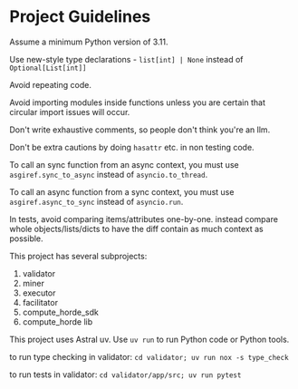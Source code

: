 # Project Guidelines

Assume a minimum Python version of 3.11.

Use new-style type declarations - `list[int] | None` instead of `Optional[List[int]]`

Avoid repeating code.

Avoid importing modules inside functions unless you are certain that circular import issues will occur.

Don't write exhaustive comments, so people don't think you're an llm.

Don't be extra cautions by doing `hasattr` etc. in non testing code.

To call an sync function from an async context, you must use `asgiref.sync_to_async` instead of `asyncio.to_thread`.

To call an async function from a sync context, you must use `asgiref.async_to_sync` instead of `asyncio.run`.

In tests, avoid comparing items/attributes one-by-one. instead compare whole objects/lists/dicts to have the diff
contain as much context as possible.

This project has several subprojects:

1. validator
2. miner
3. executor
4. facilitator
5. compute_horde_sdk
6. compute_horde lib

This project uses Astral uv. Use `uv run` to run Python code or Python tools.

to run type checking in validator: `cd validator; uv run nox -s type_check`

to run tests in validator: `cd validator/app/src; uv run pytest`
